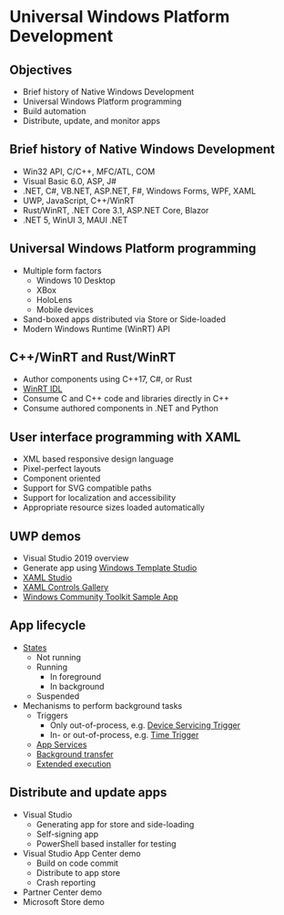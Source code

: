 # Universal Windows Platform Development

## Objectives

- Brief history of Native Windows Development
- Universal Windows Platform programming
- Build automation
- Distribute, update, and monitor apps

## Brief history of Native Windows Development

- Win32 API, C/C++, MFC/ATL, COM
- Visual Basic 6.0, ASP, J#
- .NET, C#, VB.NET, ASP.NET, F#, Windows Forms, WPF, XAML
- UWP, JavaScript, C++/WinRT
- Rust/WinRT, .NET Core 3.1, ASP.NET Core, Blazor
- .NET 5, WinUI 3, MAUI .NET

## Universal Windows Platform programming

- Multiple form factors
  - Windows 10 Desktop
  - XBox
  - HoloLens
  - Mobile devices
- Sand-boxed apps distributed via Store or Side-loaded
- Modern Windows Runtime (WinRT) API

## C++/WinRT and Rust/WinRT

- Author components using C++17, C#, or Rust
- [WinRT IDL](https://docs.microsoft.com/en-us/uwp/midl-3/intro)
- Consume C and C++ code and libraries directly in C++
- Consume authored components in .NET and Python

## User interface programming with XAML

- XML based responsive design language
- Pixel-perfect layouts
- Component oriented
- Support for SVG compatible paths
- Support for localization and accessibility
- Appropriate resource sizes loaded automatically

## UWP demos

- Visual Studio 2019 overview
- Generate app using [Windows Template Studio](https://marketplace.visualstudio.com/items?itemName=WASTeamAccount.WindowsTemplateStudio)
- [XAML Studio](https://www.microsoft.com/en-us/p/xaml-studio/9ntls214tkmq#activetab=pivot:overviewtab)
- [XAML Controls Gallery](https://www.microsoft.com/en-us/p/xaml-controls-gallery/9msvh128x2zt)
- [Windows Community Toolkit Sample App](https://www.microsoft.com/en-us/p/windows-community-toolkit-sample-app/9nblggh4tlcq)

## App lifecycle

- [States](https://docs.microsoft.com/en-us/windows/uwp/launch-resume/app-lifecycle)
  - Not running
  - Running
    - In foreground
    - In background
  - Suspended
- Mechanisms to perform background tasks
  - Triggers
    - Only out-of-process, e.g. [Device Servicing Trigger](https://docs.microsoft.com/en-us/uwp/api/Windows.ApplicationModel.Background.DeviceServicingTrigger?view=winrt-18362)
    - In- or out-of-process, e.g. [Time Trigger](https://docs.microsoft.com/en-us/uwp/api/windows.applicationmodel.background.timetrigger)
  - [App Services](https://docs.microsoft.com/en-us/windows/uwp/launch-resume/how-to-create-and-consume-an-app-service)
  - [Background transfer](https://docs.microsoft.com/en-us/windows/uwp/networking/background-transfers)
  - [Extended execution](https://docs.microsoft.com/en-us/windows/uwp/launch-resume/run-minimized-with-extended-execution)

## Distribute and update apps

- Visual Studio
  - Generating app for store and side-loading
  - Self-signing app
  - PowerShell based installer for testing
- Visual Studio App Center demo
  - Build on code commit
  - Distribute to app store
  - Crash reporting
- Partner Center demo
- Microsoft Store demo
